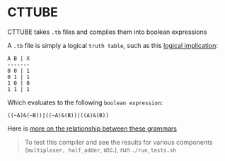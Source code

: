 # CTTUBE

CTTUBE takes `.tb` files and compiles them into boolean expressions

A `.tb` file is simply a logical `truth table`, such as this [logical implication](https://en.wikiversity.org/wiki/Logical_implication):

```
A B | X
-------
0 0 | 1
0 1 | 1
1 0 | 0
1 1 | 1 
```

Which evaluates to the following `boolean expression`:

```
((~A)&(~B))|((~A)&(B))|((A)&(B))
```

Here is [more on the relationship between these grammars](https://en.wikipedia.org/wiki/Canonical_normal_form)

> To test this compiler and see the results for various components (`multiplexer, half_adder`, etc.), run `./run_tests.sh`